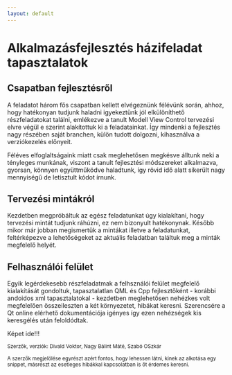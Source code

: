 ```yaml
---
layout: default
---
```


# Alkalmazásfejlesztés házifeladat tapasztalatok

## Csapatban fejlesztésről

A feladatot három fős csapatban kellett elvégeznünk félévünk során, ahhoz, hogy hatékonyan tudjunk haladni igyekeztünk jól elkülöníthető 
részfeladatokat találni, emlékezve a tanult Modell View Control tervezési elvre végül e szerint alakítottuk ki a feladatainkat. 
Így mindenki a fejlesztés nagy részében saját branchen, külön tudott dolgozni, kihasználva a verziókezelés előnyeit. 

Féléves elfoglaltságaink miatt csak meglehetősen megkésve álltunk neki a tényleges munkának, viszont a tanult fejlesztési módszereket alkalmazva, 
gyorsan, könnyen együttműködve haladtunk, így rövid idő alatt sikerült nagy mennyiségű de letisztult kódot írnunk. 


## Tervezési mintákról

Kezdetben megpróbáltuk az egész feladatunkat úgy kialakítani, hogy tervezési mintát tudjunk ráhúzni, ez nem bizonyult hatékonynak. 
Később mikor már jobban megismertük a mintákat illetve a feladatunkat, feltérképezve a lehetőségeket az aktuális feladatban találtuk meg 
a minták megfelelő helyét.


## Felhasználói felület

Egyik legérdekesebb részfeladatmak a felhsználói felület megfelelő kialakítását gondoltuk, tapasztalatlan QML és Cpp fejlesztőként - korábbi andoidos xml tapasztalatokal - 
kezdetben meglehetősen nehézkes volt megfelelően összeileszten a két környezetet, hibákat keresni. Szerencsére a Qt online elérhető dokumentációja igényes
így ezen nehézségek kis keresgélés után feloldódtak. 

Képet ide!!!


<small>Szerzők, verziók: Divald Voktor, Nagy Bálint Máté, Szabó OSzkár</small>

<small>A szerzők megjelölése egyrészt azért fontos, hogy lehessen látni, kinek az alkotása egy snippet, másrészt az esetleges hibákkal kapcsolatban is őt érdemes keresni.</small>
